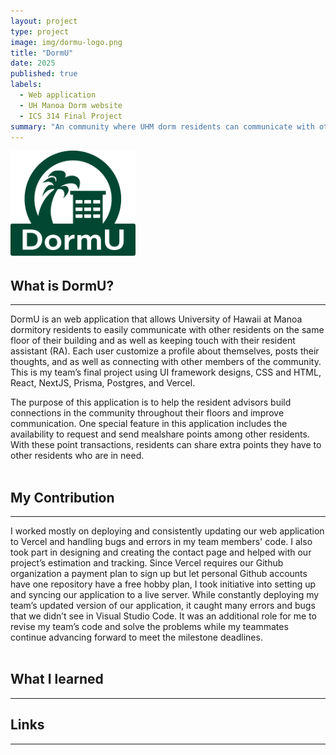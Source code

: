 ```yaml
---
layout: project
type: project
image: img/dormu-logo.png
title: "DormU"
date: 2025
published: true
labels:
  - Web application
  - UH Manoa Dorm website
  - ICS 314 Final Project
summary: "An community where UHM dorm residents can communicate with others and their resident assistant"
---
```

<img width="200px" src="../img/dormu-logo.png">

## What is DormU?
---
DormU is an web application that allows University of Hawaii at Manoa dormitory residents to easily communicate with other residents on the same floor of their building and as well as keeping touch with their resident assistant (RA). Each user customize a profile about themselves, posts their thoughts, and as well as connecting with other members of the community. This is my team’s final project using UI framework designs, CSS and HTML, React, NextJS, Prisma, Postgres, and Vercel.

The purpose of this application is to help the resident advisors build connections in the community throughout their floors and improve communication. One special feature in this application includes the availability to request and send mealshare points among other residents. With these point transactions, residents can share extra points they have to other residents who are in need.
<br><br>

## My Contribution
---
I worked mostly on deploying and consistently updating our web application to Vercel and handling bugs and errors in my team members' code. I also took part in designing and creating the contact page and helped with our project’s estimation and tracking. Since Vercel requires our Github organization a payment plan to sign up but let personal Github accounts have one repository have a free hobby plan, I took initiative into setting up and syncing our application to a live server. While constantly deploying my team’s updated version of our application, it caught many errors and bugs that we didn’t see in Visual Studio Code. It was an additional role for me to revise my team’s code and solve the problems while my teammates continue advancing forward to meet the milestone deadlines.
<br><br>

## What I learned
---

## Links
---
